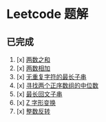 # Leetcode 题解

## 已完成

1. [x] [两数之和](https://leetcode-cn.com/problems/two-sum/description/)
2. [x] [两数相加](https://leetcode-cn.com/problems/add-two-numbers/description/)
3. [x] [无重复字符的最长子串](https://leetcode-cn.com/problems/longest-substring-without-repeating-characters/description/)
4. [x] [寻找两个正序数组的中位数](https://leetcode-cn.com/problems/median-of-two-sorted-arrays/description/)
5. [x] [最长回文子串](https://leetcode-cn.com/problems/longest-palindromic-substring/description/)
6. [x] [Z 字形变换](https://leetcode-cn.com/problems/zigzag-conversion/description/)
7. [x] [整数反转](https://leetcode-cn.com/problems/reverse-integer/description/)
